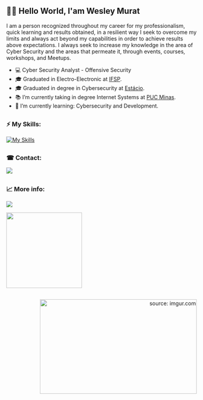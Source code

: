 ## 🏴‍☠️ Hello World, I'am Wesley Murat
I am a person recognized throughout my career for my professionalism, quick learning and results obtained, in a resilient way I seek to overcome my limits and always act beyond my capabilities in order to achieve results above expectations. I always seek to increase my knowledge in the area of Cyber Security and the areas that permeate it, through events, courses, workshops, and Meetups.

- 💻 Cyber Security Analyst - Offensive Security
- 🎓 Graduated in Electro-Electronic at <a href="https://www.ifsp.edu.br/" target="_blank">IFSP</a>.
- 🎓 Graduated in degree in Cybersecurity at <a href="https://inscricao.estacio.br/?gclid=EAIaIQobChMIzvDpqc3Z9QIVFwaRCh18igeFEAAYASAAEgJrKvD_BwE" target="_blank">Estácio</a>.
- 📚 I’m currently taking in degree Internet Systems at <a href="https://www.pucminas.br/destaques/Paginas/default.aspx" target="_blank">PUC Minas</a>.
- 🌱 I’m currently learning: Cybersecurity and Development.

##

### ⚡ My Skills:
[![My Skills](https://skillicons.dev/icons?i=html,css,bootstrap,js,cs,dotnet,py,go,linux,docker,kubernetes,jenkins,grafana,nginx,gitlab,git,bash,powershell,androidstudio,sqlite,mysql,vim,gcp,postman&perline=8)](https://skillicons.dev)


##

### ☎ Contact:
<div> 
  <a href="https://www.linkedin.com/in/wesley-murat/" target="_blank">
    <img src="https://img.shields.io/badge/-LinkedIn-%230077B5?style=for-the-badge&logo=linkedin&logoColor=white" target="_blank">
  </a> 
</div>

##

### 📈 More info:
![](https://komarev.com/ghpvc/?username=T4RUM&label=👁️&color=6a0dad)

<a href="https://github.com/T4RUM">
  <img height=200 align="center" src="https://github-readme-stats.vercel.app/api?username=T4RUM&include_all_commits=true&count_private=true&theme=midnight-purple" />
</a>
<!-- <a href="https://github.com/T4RUM">
  <img height=200 align="center" src="https://github-readme-stats.vercel.app/api/top-langs?username=T4RUM&card_width=180&theme=midnight-purple" />
</a> -->

##

<p align="right">
	<a style="float: right;" href="https://imgur.com/vHhblnR">
		<img style="float: right; width: 415px; height: 250px;" src="https://imgur.com/vHhblnR.gif" title="source: imgur.com" />			
	</a>
</p>
